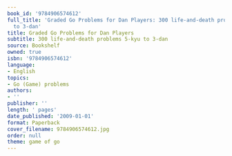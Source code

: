 ```yaml
---
book_id: '9784906574612'
full_title: 'Graded Go Problems for Dan Players: 300 life-and-death problems 5-kyu
  to 3-dan'
title: Graded Go Problems for Dan Players
subtitle: 300 life-and-death problems 5-kyu to 3-dan
source: Bookshelf
owned: true
isbn: '9784906574612'
language:
- English
topics:
- Go (Game) problems
authors:
- ''
publisher: ''
length: ' pages'
date_published: '2009-01-01'
format: Paperback
cover_filename: 9784906574612.jpg
order: null
theme: game of go
---
```


